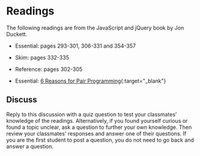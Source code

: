 # Readings

The following readings are from the JavaScript and jQuery book by Jon Duckett.

- Essential: pages 293-301, 306-331 and 354-357
- Skim: pages 332-335
- Reference: pages 302-305

- Essential: [6 Reasons for Pair Programming](https://www.codefellows.org/blog/6-reasons-for-pair-programming/){:target="_blank"}

## Discuss

Reply to this discussion with a quiz question to test your classmates’ knowledge of the readings. Alternatively, if you found yourself curious or found a topic unclear, ask a question to further your own knowledge. Then review your classmates' responses and answer one of their questions. If you are the first student to post a question, you do not need to go back and answer a question.
